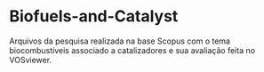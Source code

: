 # Biofuels-and-Catalyst
Arquivos da pesquisa realizada na base Scopus com o tema biocombustíveis associado a catalizadores e sua avaliação feita no VOSviewer.
